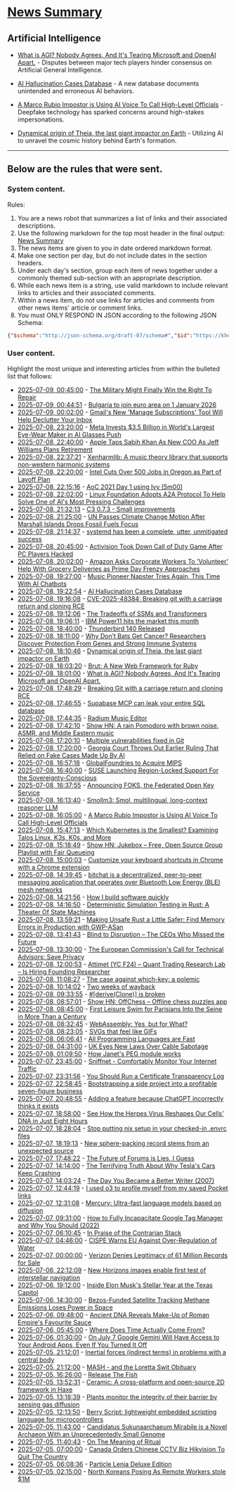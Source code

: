 # [News Summary](https://kherrick.github.io/news-summary/)

## Artificial Intelligence

* [What is AGI? Nobody Agrees, And It&apos;s Tearing Microsoft and OpenAI Apart.](https://slashdot.org/story/25/07/08/1757219/what-is-agi-nobody-agrees-and-its-tearing-microsoft-and-openai-apart?utm_source=rss1.0mainlinkanon&amp;utm_medium=feed) - Disputes between major tech players hinder consensus on Artificial General Intelligence.

* [AI Hallucination Cases Database](https://www.damiencharlotin.com/hallucinations/) - A new database documents unintended and erroneous AI behaviors.

* [A Marco Rubio Impostor is Using AI Voice To Call High-Level Officials](https://news.slashdot.org/story/25/07/08/1537230/a-marco-rubio-impostor-is-using-ai-voice-to-call-high-level-officials?utm_source=rss1.0mainlinkanon&amp;utm_medium=feed) - Deepfake technology has sparked concerns around high-stakes impersonations.

* [Dynamical origin of Theia, the last giant impactor on Earth](https://arxiv.org/abs/2507.01826) - Utilizing AI to unravel the cosmic history behind Earth's formation.

---

## Below are the rules that were sent.

### System content.

Rules:

1. You are a news robot that summarizes a list of links and their associated descriptions.
2. Use the following markdown for the top most header in the final output: [News Summary](https://kherrick.github.io/news-summary/)
3. The news items are given to you in date ordered markdown format.
4. Make one section per day, but do not include dates in the section headers.
5. Under each day's section, group each item of news together under a commonly themed sub-section with an appropriate description.
6. While each news item is a string, use valid markdown to include relevant links to articles and their associated comments.
7. Within a news item, do not use links for articles and comments from other news items' article or comment links.
8. You must ONLY RESPOND IN JSON according to the following JSON Schema:

```json
{"$schema":"http://json-schema.org/draft-07/schema#","$id":"https://kherrick.github.io/news-summary/news-summary-schema.json","type":"object","properties":{"heading":{"type":"string"},"sections":{"type":"array","items":{"type":"object","properties":{"title":{"type":"string"},"newsItems":{"type":"array","items":{"type":"string"},"minItems":1}},"required":["title","newsItems"]},"minItems":1}},"required":["heading","sections"]}
```

### User content.

Highlight the most unique and interesting articles from within the bulleted list that follows:

* [2025-07-09, 00:45:00](https://yro.slashdot.org/story/25/07/08/226213/the-military-might-finally-win-the-right-to-repair?utm_source=rss1.0mainlinkanon&amp;utm_medium=feed) - [The Military Might Finally Win the Right To Repair](https://yro.slashdot.org/story/25/07/08/226213/the-military-might-finally-win-the-right-to-repair?utm_source=rss1.0mainlinkanon&amp;utm_medium=feed)
* [2025-07-09, 00:44:51](https://news.ycombinator.com/item?id=44505308) - [Bulgaria to join euro area on 1 January 2026](https://www.ecb.europa.eu//press/pr/date/2025/html/ecb.pr250708~b9676a9fa8.en.html)
* [2025-07-09, 00:02:00](https://tech.slashdot.org/story/25/07/08/2153243/gmails-new-manage-subscriptions-tool-will-help-declutter-your-inbox?utm_source=rss1.0mainlinkanon&amp;utm_medium=feed) - [Gmail&apos;s New &apos;Manage Subscriptions&apos; Tool Will Help Declutter Your Inbox](https://tech.slashdot.org/story/25/07/08/2153243/gmails-new-manage-subscriptions-tool-will-help-declutter-your-inbox?utm_source=rss1.0mainlinkanon&amp;utm_medium=feed)
* [2025-07-08, 23:20:00](https://meta.slashdot.org/story/25/07/08/2147252/meta-invests-35-billion-in-worlds-largest-eye-wear-maker-in-ai-glasses-push?utm_source=rss1.0mainlinkanon&amp;utm_medium=feed) - [Meta Invests $3.5 Billion in World&apos;s Largest Eye-Wear Maker in AI Glasses Push](https://meta.slashdot.org/story/25/07/08/2147252/meta-invests-35-billion-in-worlds-largest-eye-wear-maker-in-ai-glasses-push?utm_source=rss1.0mainlinkanon&amp;utm_medium=feed)
* [2025-07-08, 22:40:00](https://apple.slashdot.org/story/25/07/08/2124250/apple-taps-sabih-khan-as-new-coo-as-jeff-williams-plans-retirement?utm_source=rss1.0mainlinkanon&amp;utm_medium=feed) - [Apple Taps Sabih Khan As New COO As Jeff Williams Plans Retirement](https://apple.slashdot.org/story/25/07/08/2124250/apple-taps-sabih-khan-as-new-coo-as-jeff-williams-plans-retirement?utm_source=rss1.0mainlinkanon&amp;utm_medium=feed)
* [2025-07-08, 22:37:21](https://news.ycombinator.com/item?id=44504676) - [Xenharmlib: A music theory library that supports non-western harmonic systems](https://xenharmlib.readthedocs.io/en/latest/)
* [2025-07-08, 22:20:00](https://slashdot.org/story/25/07/08/2211200/intel-cuts-over-500-jobs-in-oregon-as-part-of-layoff-plan?utm_source=rss1.0mainlinkanon&amp;utm_medium=feed) - [Intel Cuts Over 500 Jobs in Oregon as Part of Layoff Plan](https://slashdot.org/story/25/07/08/2211200/intel-cuts-over-500-jobs-in-oregon-as-part-of-layoff-plan?utm_source=rss1.0mainlinkanon&amp;utm_medium=feed)
* [2025-07-08, 22:15:16](https://lobste.rs/s/gnah5t/aoc_2021_day_1_using_ivy_5m00) - [AoC 2021 Day 1 using Ivy (5m00)](https://www.youtube.com/watch?v=ek1yjc9sSag)
* [2025-07-08, 22:02:00](https://linux.slashdot.org/story/25/07/08/2122224/linux-foundation-adopts-a2a-protocol-to-help-solve-one-of-ais-most-pressing-challenges?utm_source=rss1.0mainlinkanon&amp;utm_medium=feed) - [Linux Foundation Adopts A2A Protocol To Help Solve One of AI&apos;s Most Pressing Challenges](https://linux.slashdot.org/story/25/07/08/2122224/linux-foundation-adopts-a2a-protocol-to-help-solve-one-of-ais-most-pressing-challenges?utm_source=rss1.0mainlinkanon&amp;utm_medium=feed)
* [2025-07-08, 21:32:13](https://lobste.rs/s/1wv8nd/c3_0_7_3_small_improvements) - [C3 0.7.3 - Small improvements](https://c3-lang.org/blog/c3-0-7-3-small-improvements/)
* [2025-07-08, 21:25:00](https://news.slashdot.org/story/25/07/08/2013257/un-passes-climate-change-motion-after-marshall-islands-drops-fossil-fuels-focus?utm_source=rss1.0mainlinkanon&amp;utm_medium=feed) - [UN Passes Climate Change Motion After Marshall Islands Drops Fossil Fuels Focus](https://news.slashdot.org/story/25/07/08/2013257/un-passes-climate-change-motion-after-marshall-islands-drops-fossil-fuels-focus?utm_source=rss1.0mainlinkanon&amp;utm_medium=feed)
* [2025-07-08, 21:14:37](https://lobste.rs/s/os54bi/systemd_has_been_complete_utter) - [systemd has been a complete, utter, unmitigated success](https://blog.tjll.net/the-systemd-revolution-has-been-a-success/)
* [2025-07-08, 20:45:00](https://it.slashdot.org/story/25/07/08/2021225/activision-took-down-call-of-duty-game-after-pc-players-hacked?utm_source=rss1.0mainlinkanon&amp;utm_medium=feed) - [Activision Took Down Call of Duty Game After PC Players Hacked](https://it.slashdot.org/story/25/07/08/2021225/activision-took-down-call-of-duty-game-after-pc-players-hacked?utm_source=rss1.0mainlinkanon&amp;utm_medium=feed)
* [2025-07-08, 20:02:00](https://slashdot.org/story/25/07/08/202255/amazon-asks-corporate-workers-to-volunteer-help-with-grocery-deliveries-as-prime-day-frenzy-approaches?utm_source=rss1.0mainlinkanon&amp;utm_medium=feed) - [Amazon Asks Corporate Workers To &apos;Volunteer&apos; Help With Grocery Deliveries as Prime Day Frenzy Approaches](https://slashdot.org/story/25/07/08/202255/amazon-asks-corporate-workers-to-volunteer-help-with-grocery-deliveries-as-prime-day-frenzy-approaches?utm_source=rss1.0mainlinkanon&amp;utm_medium=feed)
* [2025-07-08, 19:27:00](https://slashdot.org/story/25/07/08/1927222/music-pioneer-napster-tries-again-this-time-with-ai-chatbots?utm_source=rss1.0mainlinkanon&amp;utm_medium=feed) - [Music Pioneer Napster Tries Again, This Time With AI Chatbots](https://slashdot.org/story/25/07/08/1927222/music-pioneer-napster-tries-again-this-time-with-ai-chatbots?utm_source=rss1.0mainlinkanon&amp;utm_medium=feed)
* [2025-07-08, 19:22:54](https://lobste.rs/s/a8tms4/ai_hallucination_cases_database) - [AI Hallucination Cases Database](https://www.damiencharlotin.com/hallucinations/)
* [2025-07-08, 19:16:08](https://lobste.rs/s/awmqgc/cve_2025_48384_breaking_git_with_carriage) - [CVE-2025-48384: Breaking git with a carriage return and cloning RCE](https://dgl.cx/2025/07/git-clone-submodule-cve-2025-48384)
* [2025-07-08, 19:12:06](https://news.ycombinator.com/item?id=44503056) - [The Tradeoffs of SSMs and Transformers](https://goombalab.github.io/blog/2025/tradeoffs/)
* [2025-07-08, 19:06:11](https://lobste.rs/s/s468u9/ibm_power11_hits_market_this_month) - [IBM Power11 hits the market this month](https://www.talospace.com/2025/07/power11-hits-market-this-month.html)
* [2025-07-08, 18:40:00](https://it.slashdot.org/story/25/07/08/1831203/thunderbird-140-released?utm_source=rss1.0mainlinkanon&amp;utm_medium=feed) - [Thunderbird 140 Released](https://it.slashdot.org/story/25/07/08/1831203/thunderbird-140-released?utm_source=rss1.0mainlinkanon&amp;utm_medium=feed)
* [2025-07-08, 18:11:00](https://soylentnews.org/article.pl?sid=25/07/07/0139229&amp;from=rss) - [Why Don’t Bats Get Cancer? Researchers Discover Protection From Genes and Strong Immune Systems](https://soylentnews.org/article.pl?sid=25/07/07/0139229&amp;from=rss)
* [2025-07-08, 18:10:46](https://news.ycombinator.com/item?id=44502527) - [Dynamical origin of Theia, the last giant impactor on Earth](https://arxiv.org/abs/2507.01826)
* [2025-07-08, 18:03:20](https://news.ycombinator.com/item?id=44502463) - [Brut: A New Web Framework for Ruby](https://naildrivin5.com/blog/2025/07/08/brut-a-new-web-framework-for-ruby.html)
* [2025-07-08, 18:01:00](https://slashdot.org/story/25/07/08/1757219/what-is-agi-nobody-agrees-and-its-tearing-microsoft-and-openai-apart?utm_source=rss1.0mainlinkanon&amp;utm_medium=feed) - [What is AGI? Nobody Agrees, And It&apos;s Tearing Microsoft and OpenAI Apart.](https://slashdot.org/story/25/07/08/1757219/what-is-agi-nobody-agrees-and-its-tearing-microsoft-and-openai-apart?utm_source=rss1.0mainlinkanon&amp;utm_medium=feed)
* [2025-07-08, 17:48:29](https://news.ycombinator.com/item?id=44502330) - [Breaking Git with a carriage return and cloning RCE](https://dgl.cx/2025/07/git-clone-submodule-cve-2025-48384)
* [2025-07-08, 17:46:55](https://news.ycombinator.com/item?id=44502318) - [Supabase MCP can leak your entire SQL database](https://www.generalanalysis.com/blog/supabase-mcp-blog)
* [2025-07-08, 17:44:35](https://news.ycombinator.com/item?id=44502298) - [Radium Music Editor](http://users.notam02.no/~kjetism/radium/)
* [2025-07-08, 17:42:10](https://news.ycombinator.com/item?id=44502271) - [Show HN: A rain Pomodoro with brown noise, ASMR, and Middle Eastern music](https://forgetoolz.com/rain-pomodoro)
* [2025-07-08, 17:20:10](https://lobste.rs/s/l6hadj/multiple_vulnerabilities_fixed_git) - [Multiple vulnerabilities fixed in Git](https://www.openwall.com/lists/oss-security/2025/07/08/4)
* [2025-07-08, 17:20:00](https://yro.slashdot.org/story/25/07/08/172256/georgia-court-throws-out-earlier-ruling-that-relied-on-fake-cases-made-up-by-ai?utm_source=rss1.0mainlinkanon&amp;utm_medium=feed) - [Georgia Court Throws Out Earlier Ruling That Relied on Fake Cases Made Up By AI](https://yro.slashdot.org/story/25/07/08/172256/georgia-court-throws-out-earlier-ruling-that-relied-on-fake-cases-made-up-by-ai?utm_source=rss1.0mainlinkanon&amp;utm_medium=feed)
* [2025-07-08, 16:57:18](https://news.ycombinator.com/item?id=44501821) - [GlobalFoundries to Acquire MIPS](https://mips.com/press-releases/gf-mips/)
* [2025-07-08, 16:40:00](https://linux.slashdot.org/story/25/07/08/1543259/suse-launching-region-locked-support-for-the-sovereignty-conscious?utm_source=rss1.0mainlinkanon&amp;utm_medium=feed) - [SUSE Launching Region-Locked Support For the Sovereignty-Conscious](https://linux.slashdot.org/story/25/07/08/1543259/suse-launching-region-locked-support-for-the-sovereignty-conscious?utm_source=rss1.0mainlinkanon&amp;utm_medium=feed)
* [2025-07-08, 16:37:55](https://lobste.rs/s/sd5w2g/announcing_foks_federated_open_key) - [Announcing FOKS, the Federated Open Key Service](https://blog.foks.pub/posts/introducing/)
* [2025-07-08, 16:13:40](https://news.ycombinator.com/item?id=44501413) - [Smollm3: Smol, multilingual, long-context reasoner LLM](https://huggingface.co/blog/smollm3)
* [2025-07-08, 16:05:00](https://news.slashdot.org/story/25/07/08/1537230/a-marco-rubio-impostor-is-using-ai-voice-to-call-high-level-officials?utm_source=rss1.0mainlinkanon&amp;utm_medium=feed) - [A Marco Rubio Impostor is Using AI Voice To Call High-Level Officials](https://news.slashdot.org/story/25/07/08/1537230/a-marco-rubio-impostor-is-using-ai-voice-to-call-high-level-officials?utm_source=rss1.0mainlinkanon&amp;utm_medium=feed)
* [2025-07-08, 15:47:13](https://lobste.rs/s/mf2zg3/which_kubernetes_is_smallest_examining) - [Which Kubernetes is the Smallest? Examining Talos Linux, K3s, K0s, and More](https://www.siderolabs.com/blog/which-kubernetes-is-the-smallest/)
* [2025-07-08, 15:18:49](https://news.ycombinator.com/item?id=44500840) - [Show HN: Jukebox – Free, Open Source Group Playlist with Fair Queueing](https://www.jukeboxhq.com/)
* [2025-07-08, 15:00:03](https://lobste.rs/s/ww0yad/customize_your_keyboard_shortcuts) - [Customize your keyboard shortcuts in Chrome with a Chrome extension](https://taupiqueur.github.io/chrome-shortcuts)
* [2025-07-08, 14:39:45](https://lobste.rs/s/wazjzq/bitchat_is_decentralized_peer_peer) - [bitchat is a decentralized, peer-to-peer messaging application that operates over Bluetooth Low Energy (BLE) mesh networks](https://github.com/jackjackbits/bitchat/blob/main/WHITEPAPER.md)
* [2025-07-08, 14:21:56](https://lobste.rs/s/zlm4fp/how_i_build_software_quickly) - [How I build software quickly](https://evanhahn.com/how-i-build-software-quickly/)
* [2025-07-08, 14:16:50](https://lobste.rs/s/rvmew5/deterministic_simulation_testing_rust) - [Deterministic Simulation Testing in Rust: A Theater Of State Machines](https://www.polarsignals.com/blog/posts/2025/07/08/dst-rust)
* [2025-07-08, 13:59:21](https://lobste.rs/s/qrygis/making_unsafe_rust_little_safer_find) - [Making Unsafe Rust a Little Safer: Find Memory Errors in Production with GWP-ASan](https://blog.colinbreck.com/making-unsafe-rust-a-little-safer-find-memory-errors-in-production-with-gwp-asan/)
* [2025-07-08, 13:41:43](https://news.ycombinator.com/item?id=44499873) - [Blind to Disruption – The CEOs Who Missed the Future](https://steveblank.com/2025/07/08/blind-to-disruption-the-ceos-who-missed-the-future/)
* [2025-07-08, 13:30:00](https://soylentnews.org/article.pl?sid=25/07/06/2318236&amp;from=rss) - [The European Commission&apos;s Call for Technical Advisors: Save Privacy](https://soylentnews.org/article.pl?sid=25/07/06/2318236&amp;from=rss)
* [2025-07-08, 12:00:53](https://news.ycombinator.com/item?id=44499183) - [Attimet (YC F24) – Quant Trading Research Lab – Is Hiring Founding Researcher](https://www.ycombinator.com/companies/attimet/jobs/6LaQIc5-founding-researcher-quant)
* [2025-07-08, 11:08:27](https://lobste.rs/s/rfsseb/case_against_which_key_polemic) - [The case against which-key: a polemic](https://www.matem.unam.mx/~omar/apropos-emacs.html#the-case-against-which-key-a-polemic)
* [2025-07-08, 10:14:02](https://lobste.rs/s/9vvhzr/two_weeks_wayback) - [Two weeks of wayback](https://ariadne.space/2025/07/07/two-weeks-of-wayback.html)
* [2025-07-08, 09:33:55](https://lobste.rs/s/s8kjrr/derive_clone_is_broken) - [#[derive(Clone)] is broken](https://rgbcu.be/blog/derive-broken/)
* [2025-07-08, 08:57:01](https://news.ycombinator.com/item?id=44498296) - [Show HN: OffChess – Offline chess puzzles app](https://offchess.com)
* [2025-07-08, 08:45:00](https://soylentnews.org/article.pl?sid=25/07/06/2238227&amp;from=rss) - [First Leisure Swim for Parisians Into the Seine in More Than a Century](https://soylentnews.org/article.pl?sid=25/07/06/2238227&amp;from=rss)
* [2025-07-08, 08:32:45](https://lobste.rs/s/cyxkzl/webassembly_yes_for_what) - [WebAssembly: Yes, but for What?](https://queue.acm.org/detail.cfm?id=3746171)
* [2025-07-08, 08:23:05](https://news.ycombinator.com/item?id=44498133) - [SVGs that feel like GIFs](https://koaning.io/posts/svg-gifs/)
* [2025-07-08, 06:06:41](https://lobste.rs/s/r9urjr/all_programming_languages_are_fast) - [All Programming Languages are Fast](https://orgpad.info/blog/all-programming-langs-are-fast)
* [2025-07-08, 04:31:00](https://soylentnews.org/article.pl?sid=25/07/06/1323229&amp;from=rss) - [UK Eyes New Laws Over Cable Sabotage](https://soylentnews.org/article.pl?sid=25/07/06/1323229&amp;from=rss)
* [2025-07-08, 01:09:50](https://lobste.rs/s/kvgdjh/how_janet_s_peg_module_works) - [How Janet&apos;s PEG module works](https://bakpakin.com/writing/how-janets-peg-works.html)
* [2025-07-07, 23:45:00](https://soylentnews.org/article.pl?sid=25/07/06/1317252&amp;from=rss) - [Sniffnet - Comfortably Monitor Your Internet Traffic](https://soylentnews.org/article.pl?sid=25/07/06/1317252&amp;from=rss)
* [2025-07-07, 23:31:56](https://lobste.rs/s/xenlje/you_should_run_certificate_transparency) - [You Should Run a Certificate Transparency Log](https://words.filippo.io/run-sunlight/)
* [2025-07-07, 22:58:45](https://news.ycombinator.com/item?id=44495428) - [Bootstrapping a side project into a profitable seven-figure business](https://projectionlab.com/blog/we-reached-1m-arr-with-zero-funding)
* [2025-07-07, 20:48:55](https://lobste.rs/s/yctrpk/adding_feature_because_chatgpt) - [Adding a feature because ChatGPT incorrectly thinks it exists](https://www.holovaty.com/writing/chatgpt-fake-feature/)
* [2025-07-07, 18:58:00](https://soylentnews.org/article.pl?sid=25/07/06/1311241&amp;from=rss) - [See How the Herpes Virus Reshapes Our Cells’ DNA in Just Eight Hours](https://soylentnews.org/article.pl?sid=25/07/06/1311241&amp;from=rss)
* [2025-07-07, 18:28:04](https://lobste.rs/s/nm5lho/stop_putting_nix_setup_your_checked_envrc) - [Stop putting nix setup in your checked-in .envrc files](https://offby1.website/posts/stop-putting-nix-setup-in-your-checked-in-envrc-files.html)
* [2025-07-07, 18:19:13](https://news.ycombinator.com/item?id=44493196) - [New sphere-packing record stems from an unexpected source](https://www.quantamagazine.org/new-sphere-packing-record-stems-from-an-unexpected-source-20250707/)
* [2025-07-07, 17:48:22](https://lobste.rs/s/w6q3d1/future_forums_is_lies_i_guess) - [The Future of Forums is Lies, I Guess](https://aphyr.com/posts/389-the-future-of-forums-is-lies-i-guess)
* [2025-07-07, 14:14:00](https://soylentnews.org/article.pl?sid=25/07/06/136235&amp;from=rss) - [The Terrifying Truth About Why Tesla&apos;s Cars Keep Crashing](https://soylentnews.org/article.pl?sid=25/07/06/136235&amp;from=rss)
* [2025-07-07, 14:03:24](https://news.ycombinator.com/item?id=44490490) - [The Day You Became a Better Writer (2007)](https://dilbertblog.typepad.com/the_dilbert_blog/2007/06/the_day_you_bec.html)
* [2025-07-07, 12:44:19](https://news.ycombinator.com/item?id=44489803) - [I used o3 to profile myself from my saved Pocket links](https://noperator.dev/posts/o3-pocket-profile/)
* [2025-07-07, 12:31:08](https://news.ycombinator.com/item?id=44489690) - [Mercury: Ultra-fast language models based on diffusion](https://arxiv.org/abs/2506.17298)
* [2025-07-07, 09:31:00](https://soylentnews.org/article.pl?sid=25/07/06/131253&amp;from=rss) - [How to Fully Incapacitate Google Tag Manager and Why You Should (2022)](https://soylentnews.org/article.pl?sid=25/07/06/131253&amp;from=rss)
* [2025-07-07, 06:10:45](https://lobste.rs/s/6ycaam/praise_contrarian_stack) - [In Praise of the Contrarian Stack](https://hackers.pub/@hongminhee/2025/contrarian-stack/en)
* [2025-07-07, 04:46:00](https://soylentnews.org/article.pl?sid=25/07/06/1250244&amp;from=rss) - [CISPE Warns EU Against Over-Regulation of Water](https://soylentnews.org/article.pl?sid=25/07/06/1250244&amp;from=rss)
* [2025-07-07, 00:00:00](https://soylentnews.org/article.pl?sid=25/07/06/1241242&amp;from=rss) - [Verizon Denies Legitimacy of 61 Million Records for Sale](https://soylentnews.org/article.pl?sid=25/07/06/1241242&amp;from=rss)
* [2025-07-06, 22:12:09](https://news.ycombinator.com/item?id=44484557) - [New Horizons images enable first test of interstellar navigation](https://www.newscientist.com/article/2486823-new-horizons-images-enable-first-test-of-interstellar-navigation/)
* [2025-07-06, 19:12:00](https://soylentnews.org/article.pl?sid=25/07/05/1910216&amp;from=rss) - [Inside Elon Musk&apos;s Stellar Year at the Texas Capitol](https://soylentnews.org/article.pl?sid=25/07/05/1910216&amp;from=rss)
* [2025-07-06, 14:30:00](https://soylentnews.org/article.pl?sid=25/07/05/1341208&amp;from=rss) - [Bezos-Funded Satellite Tracking Methane Emissions Loses Power in Space](https://soylentnews.org/article.pl?sid=25/07/05/1341208&amp;from=rss)
* [2025-07-06, 09:48:00](https://soylentnews.org/article.pl?sid=25/07/05/1339218&amp;from=rss) - [Ancient DNA Reveals Make-Up of Roman Empire&apos;s Favourite Sauce](https://soylentnews.org/article.pl?sid=25/07/05/1339218&amp;from=rss)
* [2025-07-06, 05:45:00](https://soylentnews.org/article.pl?sid=25/07/04/2251218&amp;from=rss) - [Where Does Time Actually Come From?](https://soylentnews.org/article.pl?sid=25/07/04/2251218&amp;from=rss)
* [2025-07-06, 01:30:00](https://soylentnews.org/article.pl?sid=25/07/04/2154255&amp;from=rss) - [On July 7 Google Gemini Will Have Access to Your Android Apps, Even If You Turned It Off](https://soylentnews.org/article.pl?sid=25/07/04/2154255&amp;from=rss)
* [2025-07-05, 21:12:01](https://news.ycombinator.com/item?id=44475579) - [Inertial forces (indirect terms) in problems with a central body](https://astro.theoj.org/article/141682-on-inertial-forces-indirect-terms-in-problems-with-a-central-body)
* [2025-07-05, 21:12:00](https://soylentnews.org/article.pl?sid=25/07/03/1156244&amp;from=rss) - [MASH - and the Loretta Swit Obituary](https://soylentnews.org/article.pl?sid=25/07/03/1156244&amp;from=rss)
* [2025-07-05, 16:26:00](https://soylentnews.org/article.pl?sid=25/07/03/1127224&amp;from=rss) - [Release The Fish](https://soylentnews.org/article.pl?sid=25/07/03/1127224&amp;from=rss)
* [2025-07-05, 13:52:31](https://news.ycombinator.com/item?id=44472812) - [Ceramic: A cross-platform and open-source 2D framework in Haxe](https://ceramic-engine.com/)
* [2025-07-05, 13:18:39](https://news.ycombinator.com/item?id=44472613) - [Plants monitor the integrity of their barrier by sensing gas diffusion](https://www.nature.com/articles/s41586-025-09223-4)
* [2025-07-05, 12:13:50](https://news.ycombinator.com/item?id=44472246) - [Berry Script: lightweight embedded scripting language for microcontrollers](https://berry-lang.github.io/)
* [2025-07-05, 11:43:00](https://soylentnews.org/article.pl?sid=25/07/03/1124254&amp;from=rss) - [Candidatus Sukunaarchaeum Mirabile is a Novel Archaeon With an Unprecedentedly Small Genome](https://soylentnews.org/article.pl?sid=25/07/03/1124254&amp;from=rss)
* [2025-07-05, 11:40:43](https://news.ycombinator.com/item?id=44472036) - [On The Meaning of Ritual](https://alicemaz.substack.com/p/on-the-meaning-of-ritual)
* [2025-07-05, 07:00:00](https://soylentnews.org/article.pl?sid=25/07/03/0247205&amp;from=rss) - [Canada Orders Chinese CCTV Biz Hikvision To Quit The Country](https://soylentnews.org/article.pl?sid=25/07/03/0247205&amp;from=rss)
* [2025-07-05, 06:08:36](https://news.ycombinator.com/item?id=44470447) - [Particle Lenia Deluxe Edition](https://www.craftlinks.art/Notebook/particle-lenia/)
* [2025-07-05, 02:15:00](https://soylentnews.org/article.pl?sid=25/07/03/0230247&amp;from=rss) - [North Koreans Posing As Remote Workers stole $1M ](https://soylentnews.org/article.pl?sid=25/07/03/0230247&amp;from=rss)
